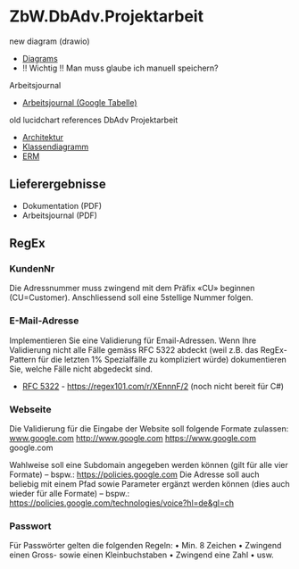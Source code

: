 # ZbW.DbAdv.Projektarbeit

new diagram (drawio)
* [Diagrams](https://app.diagrams.net/#G1GT2RS8TQN9hldJ3JVkAbapVrslOVwISu)
* !! Wichtig !! Man muss glaube ich manuell speichern?

Arbeitsjournal
* [Arbeitsjournal (Google Tabelle)](https://docs.google.com/spreadsheets/d/1qFB4jnwHBaJTzRITUQM5Yf46yaIUyNb5hPTvtonPae4/edit#gid=0)

old lucidchart references
DbAdv Projektarbeit

* [Architektur](https://lucid.app/lucidchart/5cb971f2-94ad-4085-9b2c-d86661d604c4/edit?beaconFlowId=79310CD528FE96A6&invitationId=inv_894731d8-edc7-44aa-b806-c87a313f5ca6&page=qrCw5ASc-_YO#)
* [Klassendiagramm](https://lucid.app/lucidchart/5cb971f2-94ad-4085-9b2c-d86661d604c4/edit?beaconFlowId=79310CD528FE96A6&invitationId=inv_894731d8-edc7-44aa-b806-c87a313f5ca6&page=WvCwLZmK0hVw#)
* [ERM](https://lucid.app/lucidchart/5cb971f2-94ad-4085-9b2c-d86661d604c4/edit?beaconFlowId=79310CD528FE96A6&invitationId=inv_894731d8-edc7-44aa-b806-c87a313f5ca6&page=LvCwf.b9mbn6#)

## Lieferergebnisse
* Dokumentation (PDF)
* Arbeitsjournal (PDF)



## RegEx

### KundenNr
Die Adressnummer muss zwingend mit dem Präfix «CU» beginnen (CU=Customer). Anschliessend soll eine 5stellige Nummer folgen.

### E-Mail-Adresse
Implementieren Sie eine Validierung für Email-Adressen. Wenn Ihre Validierung nicht alle
Fälle gemäss RFC 5322 abdeckt (weil z.B. das RegEx-Pattern für die letzten 1% Spezialfälle
zu kompliziert würde) dokumentieren Sie, welche Fälle nicht abgedeckt sind.
* [RFC 5322](https://www.rfc-editor.org/rfc/rfc5322) - https://regex101.com/r/XEnnnF/2 (noch nicht bereit für C#)

### Webseite
Die Validierung für die Eingabe der Website soll folgende Formate zulassen:
www.google.com
http://www.google.com
https://www.google.com
google.com

Wahlweise soll eine Subdomain angegeben werden können (gilt für alle vier Formate) –
bspw.: https://policies.google.com
Die Adresse soll auch beliebig mit einem Pfad sowie Parameter ergänzt werden können
(dies auch wieder für alle Formate) – bspw.:
https://policies.google.com/technologies/voice?hl=de&gl=ch

### Passwort
Für Passwörter gelten die folgenden Regeln:
• Min. 8 Zeichen
• Zwingend einen Gross- sowie einen Kleinbuchstaben
• Zwingend eine Zahl
• usw.